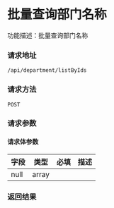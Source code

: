 # 批量查询部门名称
功能描述：批量查询部门名称

### 请求地址
```
/api/department/listByIds
```

### 请求方法
`POST`
### 请求参数



#### 请求体参数
| 字段 | 类型 | 必填 | 描述 |
| -------- | -------- | -------- | -------- |
| null     | array<null>   |  |

### 返回结果

